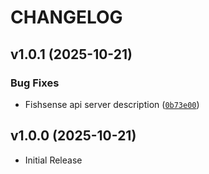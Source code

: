 # CHANGELOG

<!-- version list -->

## v1.0.1 (2025-10-21)

### Bug Fixes

- Fishsense api server description
  ([`0b73e00`](https://github.com/UCSD-E4E/fishsense-api/commit/0b73e0046725cedebddc788a868da688ef2a234e))


## v1.0.0 (2025-10-21)

- Initial Release
